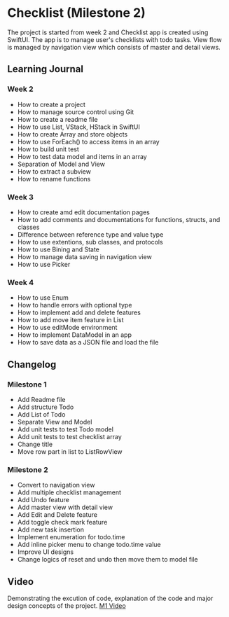 #  Checklist (Milestone 2)

The project is started from week 2 and Checklist app is created using SwiftUI. The app is to manage user's checklists with todo tasks. View flow is managed by navigation view which consists of master and detail views.

## Learning Journal

### Week 2 

- How to create a project
- How to manage source control using Git
- How to create a readme file
- How to use List, VStack, HStack in SwiftUI
- How to create Array and store objects
- How to use ForEach() to access items in an array
- How to build unit test
- How to test data model and items in an array
- Separation of Model and View
- How to extract a subview
- How to rename functions

### Week 3

- How to create amd edit documentation pages
- How to add comments and documentations for functions, structs, and classes
- Difference between reference type and value type
- How to use extentions, sub classes, and protocols
- How to use Bining and State
- How to manage data saving in navigation view
- How to use Picker

### Week 4

- How to use Enum
- How to handle errors with optional type
- How to implement add and delete features
- How to add move item feature in List
- How to use editMode environment
- How to implement DataModel in an app
- How to save data as a JSON file and load the file

## Changelog

### Milestone 1

- Add Readme file
- Add structure Todo
- Add List of Todo
- Separate View and Model
- Add unit tests to test Todo model
- Add unit tests to test checklist array
- Change title
- Move row part in list to ListRowView

### Milestone 2

- Convert to navigation view
- Add multiple checklist management
- Add Undo feature
- Add master view with detail view
- Add Edit and Delete feature
- Add toggle check mark feature
- Add new task insertion
- Implement enumeration for todo.time
- Add inline picker menu to change todo.time value
- Improve UI designs
- Change logics of reset and undo then move them to model file

## Video

Demonstrating the excution of code, explanation of the code and major design concepts of the project.
[M1 Video](https://youtu.be/xyq9-Ha_6IE)
